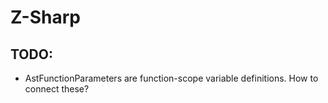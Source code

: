 # Z-Sharp

## TODO:

- AstFunctionParameters are function-scope variable definitions. How to connect these?
